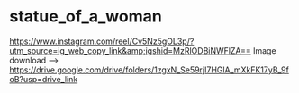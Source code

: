 # statue_of_a_woman
https://www.instagram.com/reel/Cv5Nz5gOL3p/?utm_source=ig_web_copy_link&amp;igshid=MzRlODBiNWFlZA==
Image download --> https://drive.google.com/drive/folders/1zgxN_Se59rjI7HGlA_mXkFK17yB_9foB?usp=drive_link
